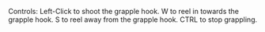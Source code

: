 Controls:
Left-Click to shoot the grapple hook.
W to reel in towards the grapple hook.
S to reel away from the grapple hook.
CTRL to stop grappling.
